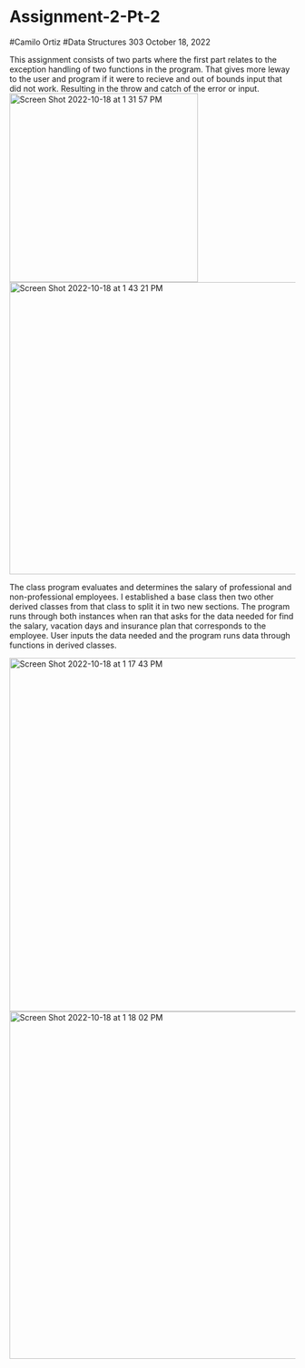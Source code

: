 # Assignment-2-Pt-2
#Camilo Ortiz
#Data Structures 303
October 18, 2022

This assignment consists of two parts where the first part relates to the exception handling of two functions in the program. That gives more leway to the
user and program if it were to recieve and out of bounds input that did not work. Resulting in the throw and catch of the error or input. 
<img width="332" alt="Screen Shot 2022-10-18 at 1 31 57 PM" src="https://user-images.githubusercontent.com/78284890/196537422-725891cb-fee6-41f8-af84-bbc0c10d4395.png">
<img width="514" alt="Screen Shot 2022-10-18 at 1 43 21 PM" src="https://user-images.githubusercontent.com/78284890/196537432-aa3bae30-3fb9-4eee-b5cb-5860f8c5b0e7.png">


The class program evaluates and determines the salary of professional and non-professional employees. 
I established a base class then two other derived classes from that class to split it in two new sections. The program runs through both instances when ran
that asks for the data needed for find the salary, vacation days and insurance plan that corresponds to the employee. 
User inputs the data needed and the program runs data through functions in derived classes.

<img width="622" alt="Screen Shot 2022-10-18 at 1 17 43 PM" src="https://user-images.githubusercontent.com/78284890/196537275-6f75cb5d-a4cd-4647-b222-26156cb0043a.png">
<img width="611" alt="Screen Shot 2022-10-18 at 1 18 02 PM" src="https://user-images.githubusercontent.com/78284890/196537282-1c8d4634-4b8f-4df9-aca3-0a7a0a1da1d1.png">
